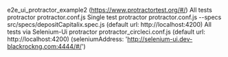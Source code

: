 e2e_ui_protractor_example2 (https://www.protractortest.org/#/)
All tests
protractor protractor.conf.js
Single test
protractor protractor.conf.js --specs src/specs/depositCapitalix.spec.js (default url: http://localhost:4200)
All tests via Selenium-Ui
protractor protractor_circleci.conf.js (default url: http://localhost:4200) (seleniumAddress: 'http://selenium-ui.dev-blackrockng.com:4444/#/')